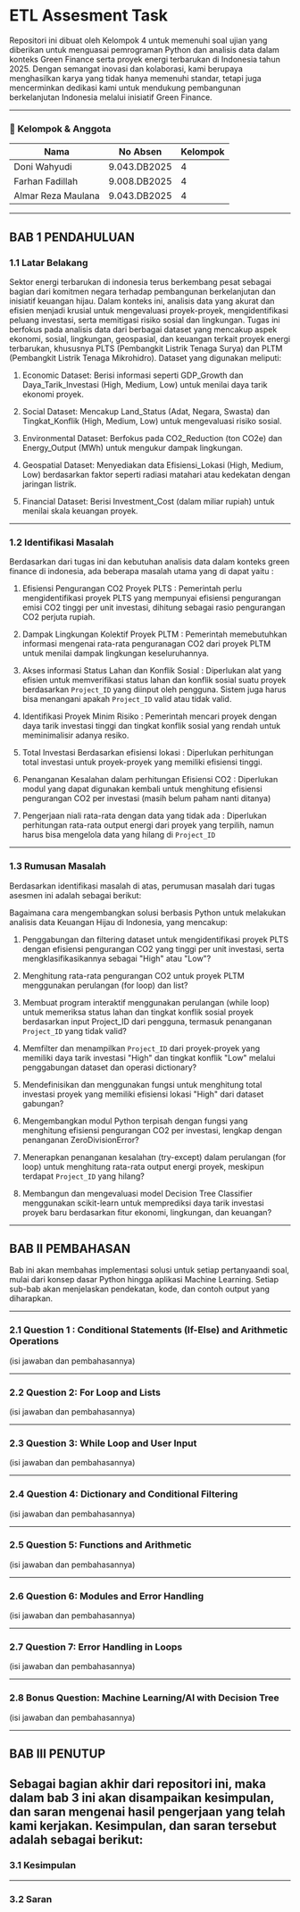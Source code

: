 # ETL Assesment Task

Repositori ini dibuat oleh Kelompok 4 untuk memenuhi soal ujian yang diberikan untuk menguasai pemrograman Python dan analisis data dalam konteks Green Finance serta proyek energi terbarukan di Indonesia tahun 2025. Dengan semangat inovasi dan kolaborasi, kami berupaya menghasilkan karya yang tidak hanya memenuhi standar, tetapi juga mencerminkan dedikasi kami untuk mendukung pembangunan berkelanjutan Indonesia melalui inisiatif Green Finance.

---
### 👥 Kelompok & Anggota

| Nama            | No Absen       | Kelompok |
|------------------|----------------|----------|
| Doni Wahyudi     | 9.043.DB2025   | 4        |      
| Farhan Fadillah  | 9.008.DB2025   | 4        |
| Almar Reza Maulana  | 9.043.DB2025  | 4      |

---
## BAB 1 PENDAHULUAN

### 1.1 Latar Belakang
Sektor energi terbarukan di indonesia terus berkembang pesat sebagai bagian dari komitmen negara terhadap pembangunan berkelanjutan dan inisiatif keuangan hijau. Dalam konteks ini, analisis data yang akurat dan efisien menjadi krusial untuk mengevaluasi proyek-proyek, mengidentifikasi peluang investasi, serta memitigasi risiko sosial dan lingkungan. Tugas ini berfokus pada analisis data dari berbagai dataset yang mencakup aspek ekonomi, sosial, lingkungan, geospasial, dan keuangan terkait proyek energi terbarukan, khususnya PLTS (Pembangkit Listrik Tenaga Surya) dan PLTM (Pembangkit Listrik Tenaga Mikrohidro). Dataset yang digunakan meliputi:

1. Economic Dataset: Berisi informasi seperti GDP_Growth dan Daya_Tarik_Investasi (High, Medium, Low) untuk menilai daya tarik ekonomi proyek.

2. Social Dataset: Mencakup Land_Status (Adat, Negara, Swasta) dan Tingkat_Konflik (High, Medium, Low) untuk mengevaluasi risiko sosial.

3. Environmental Dataset: Berfokus pada CO2_Reduction (ton CO2e) dan Energy_Output (MWh) untuk mengukur dampak lingkungan.

4. Geospatial Dataset: Menyediakan data Efisiensi_Lokasi (High, Medium, Low) berdasarkan faktor seperti radiasi matahari atau kedekatan dengan jaringan listrik.

5. Financial Dataset: Berisi Investment_Cost (dalam miliar rupiah) untuk menilai skala keuangan proyek.

---
### 1.2 Identifikasi Masalah 
Berdasarkan dari tugas ini dan kebutuhan analisis data dalam konteks green finance di indonesia, ada beberapa masalah utama yang di dapat yaitu :

1. Efisiensi Pengurangan CO2 Proyek PLTS : Pemerintah perlu mengidentifikasi proyek PLTS yang mempunyai efisiensi pengurangan emisi CO2 tinggi per unit investasi, dihitung sebagai rasio pengurangan CO2 perjuta rupiah.

2. Dampak Lingkungan Kolektif Proyek PLTM : Pemerintah memebutuhkan informasi mengenai rata-rata penguranagan CO2 dari proyek PLTM untuk menilai dampak lingkungan keseluruhannya.

3. Akses informasi Status Lahan dan Konflik Sosial : Diperlukan alat yang efisien untuk memverifikasi status lahan dan konflik sosial suatu proyek berdasarkan ``Project_ID`` yang diinput oleh pengguna. Sistem juga harus bisa menangani apakah ``Project_ID`` valid atau tidak valid.

4. Identifikasi Proyek Minim Risiko : Pemerintah mencari proyek dengan daya tarik investasi tinggi dan tingkat konflik sosial yang rendah untuk meminimalisir adanya resiko.

5. Total Investasi Berdasarkan efisiensi lokasi : Diperlukan perhitungan total investasi untuk proyek-proyek yang memiliki efisiensi tinggi.

6. Penanganan Kesalahan dalam perhitungan Efisiensi CO2 : Diperlukan modul yang dapat digunakan kembali untuk menghitung efisiensi pengurangan CO2 per investasi (masih belum paham nanti ditanya)

7. Pengerjaan niali rata-rata dengan data yang tidak ada : Diperlukan perhitungan rata-rata output energi dari proyek yang terpilih, namun harus bisa mengelola data yang hilang di ``Project_ID``

   
---
### 1.3 Rumusan Masalah
Berdasarkan identifikasi masalah di atas, perumusan masalah dari tugas asesmen ini adalah sebagai berikut:

Bagaimana cara mengembangkan solusi berbasis Python untuk melakukan analisis data Keuangan Hijau di Indonesia, yang mencakup:

1. Penggabungan dan filtering dataset untuk mengidentifikasi proyek PLTS dengan efisiensi pengurangan CO2 yang tinggi per unit investasi, serta mengklasifikasikannya sebagai "High" atau "Low"?

2.  Menghitung rata-rata pengurangan CO2 untuk proyek PLTM menggunakan perulangan (for loop) dan list?

3. Membuat program interaktif menggunakan perulangan (while loop) untuk memeriksa status lahan dan tingkat konflik sosial proyek berdasarkan input Project_ID dari pengguna, termasuk penanganan ``Project_ID`` yang tidak valid?

4. Memfilter dan menampilkan ``Project_ID`` dari proyek-proyek yang memiliki daya tarik investasi "High" dan tingkat konflik "Low" melalui penggabungan dataset dan operasi dictionary?

5. Mendefinisikan dan menggunakan fungsi untuk menghitung total investasi proyek yang memiliki efisiensi lokasi "High" dari dataset gabungan?

6. Mengembangkan modul Python terpisah dengan fungsi yang menghitung efisiensi pengurangan CO2 per investasi, lengkap dengan penanganan ZeroDivisionError?

7. Menerapkan penanganan kesalahan (try-except) dalam perulangan (for loop) untuk menghitung rata-rata output energi proyek, meskipun terdapat ``Project_ID`` yang hilang?

8. Membangun dan mengevaluasi model Decision Tree Classifier menggunakan scikit-learn untuk memprediksi daya tarik investasi proyek baru berdasarkan fitur ekonomi, lingkungan, dan keuangan?

---
## BAB II PEMBAHASAN
Bab ini akan membahas implementasi solusi untuk setiap pertanyaandi soal, mulai dari konsep dasar Python hingga aplikasi Machine Learning. Setiap sub-bab akan menjelaskan pendekatan, kode, dan contoh output yang diharapkan.

---
### 2.1 Question 1 : Conditional Statements (If-Else) and Arithmetic Operations
(isi jawaban dan pembahasannya)

---
### 2.2 Question 2: For Loop and Lists
(isi jawaban dan pembahasannya)

---
### 2.3 Question 3: While Loop and User Input
(isi jawaban dan pembahasannya)

---
### 2.4 Question 4: Dictionary and Conditional Filtering
(isi jawaban dan pembahasannya)

---
### 2.5 Question 5: Functions and Arithmetic
(isi jawaban dan pembahasannya)

---
### 2.6 Question 6: Modules and Error Handling
(isi jawaban dan pembahasannya)

---
### 2.7 Question 7: Error Handling in Loops
(isi jawaban dan pembahasannya)

---
### 2.8 Bonus Question: Machine Learning/AI with Decision Tree
(isi jawaban dan pembahasannya)

---
## BAB III PENUTUP
Sebagai bagian akhir dari repositori ini, maka dalam bab 3 ini akan disampaikan kesimpulan, dan saran mengenai hasil pengerjaan yang telah kami kerjakan. Kesimpulan, dan saran tersebut adalah sebagai berikut:
---
### 3.1 Kesimpulan

---
### 3.2 Saran 
